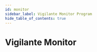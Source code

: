 ```yaml
---
id: monitor
sidebar_label: Vigilante Monitor Program
hide_table_of_contents: true
---
```


# Vigilante Monitor
